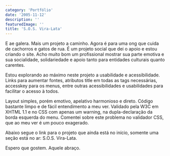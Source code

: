 ```yaml
---
category: 'Portfólio'
date: '2005-11-12'
description: ''
featuredImage: ''
title: 'S.O.S. Vira-Lata'
---
```


E ae galera. Mais um projeto a caminho. Agora é para uma ong que cuida de cachorros e gatos de rua. É um projeto social que dei o apoio e estou criando o site. Acho muito bom um profissional mostrar sua parte emotiva e sua socialidade, solidariedade e apoio tanto para entidades culturais quanto carentes.

Estou explorando ao máximo neste projeto a usabilidade e acessibilidade. Links para aumentar fontes, atributos title em todas as tags necessárias, accesskey para os menus, entre outras acessibilidades e usabilidades para facilitar o acesso à todos.

Layout simples, porém emotivo, apelativo harmonioso e direto. Código bastante limpo e de fácil entendimento a meu ver. Validado pela W3C em XHTML 1.1 e no CSS com apenas um warning, na dupla-declaração da borda esquerda do menu. Comentei sobre este problema no validador CSS, que ao meu ver é um pouco exagerado.

Abaixo segue o link para o projeto que ainda está no início, somente uma seção está no ar: S.O.S. Vira-Lata.

Espero que gostem. Aquele abraço.
